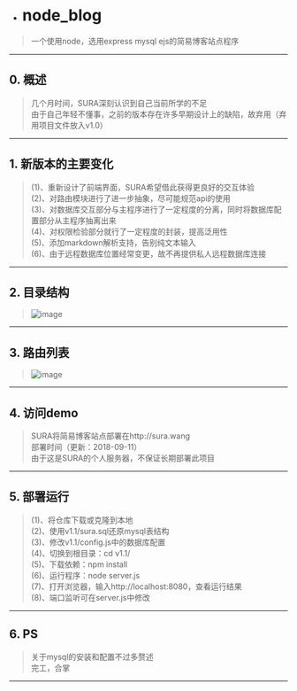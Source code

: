 - # node_blog
 > 一个使用node，选用express mysql ejs的简易博客站点程序
---
## 0. 概述
 > 几个月时间，SURA深刻认识到自己当前所学的不足</br>
 > 由于自己年轻不懂事，之前的版本存在许多早期设计上的缺陷，故弃用（弃用项目文件放入v1.0）
---
## 1. 新版本的主要变化
 > (1)、重新设计了前端界面，SURA希望借此获得更良好的交互体验</br>
 > (2)、对路由模块进行了进一步抽象，尽可能规范api的使用</br>
 > (3)、对数据库交互部分与主程序进行了一定程度的分离，同时将数据库配置部分从主程序抽离出来</br>
 > (4)、对权限检验部分就行了一定程度的封装，提高泛用性</br>
 > (5)、添加markdown解析支持，告别纯文本输入</br>
 > (6)、由于远程数据库位置经常变更，故不再提供私人远程数据库连接
---
## 2. 目录结构
 > ![image](https://github.com/SURA907/node_blog/raw/master/readme_img/v1.1/file_list.png)
---
## 3. 路由列表
 > ![image](https://github.com/SURA907/node_blog/raw/master/readme_img/v1.1/route_list.png)
---
## 4. 访问demo
 > SURA将简易博客站点部署在http://sura.wang</br>
 > 部署时间（更新：2018-09-11）</br>
 > 由于这是SURA的个人服务器，不保证长期部署此项目
---
## 5. 部署运行
 > (1)、将仓库下载或克隆到本地</br>
 > (2)、使用v1.1/sura.sql还原mysql表结构</br>
 > (3)、修改v1.1/config.js中的数据库配置</br>
 > (4)、切换到根目录：cd v1.1/</br>
 > (5)、下载依赖：npm install</br>
 > (6)、运行程序：node server.js</br>
 > (7)、打开浏览器，输入http://localhost:8080，查看运行结果</br>
 > (8)、端口监听可在server.js中修改
---
## 6. PS
 > 关于mysql的安装和配置不过多赘述</br>
 > 完工，合掌
---